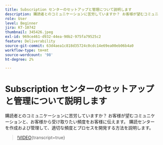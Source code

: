 ```yaml
---
title: Subscription センターのセットアップと管理について説明します
description: 購読者とのコミュニケーションに苦労していますか？ お客様が望むコミュニケーションと、お客様から受け取りたい頻度をお客様に伝えます。 購読センターを作成および管理して、適切な頻度とプロセスを開発する方法を説明します。
role: User
level: Beginner
jira: KT-10742
thumbnail: 345426.jpeg
exl-id: 969ce461-d932-44ea-90b2-975fa79525c2
feature: Deliverability
source-git-commit: 63d4aea1c818d35724c0cdc14e69ea00eb06b4a0
workflow-type: tm+mt
source-wordcount: '98'
ht-degree: 2%

---
```


# Subscription センターのセットアップと管理について説明します

購読者とのコミュニケーションに苦労していますか？ お客様が望むコミュニケーションと、お客様から受け取りたい頻度をお客様に伝えます。 購読センターを作成および管理して、適切な頻度とプロセスを開発する方法を説明します。

>[!VIDEO](https://video.tv.adobe.com/v/3411385/?quality=12&learn=on&captions=jpn){transcript=true}
